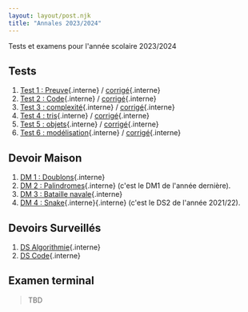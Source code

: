 ```yaml
---
layout: layout/post.njk
title: "Annales 2023/2024"
---
```


<!-- début résumé -->

Tests et examens pour l'année scolaire 2023/2024

<!-- end résumé -->

## Tests

1. [Test 1 : Preuve](./1_test){.interne} / [corrigé](./1_test_corrigé){.interne}
2. [Test 2 : Code](./2_test){.interne} / [corrigé](./2_test_corrigé){.interne}
3. [Test 3 : complexité](./3_test){.interne} / [corrigé](./3_test_corrigé){.interne}
4. [Test 4 : tris](./4_test){.interne} / [corrigé](./4_test_corrigé){.interne}
5. [Test 5 : objets](./5_test){.interne} / [corrigé](./5_test_corrigé){.interne}
6. [Test 6 : modélisation](./6_test){.interne} / [corrigé](./6_test_corrigé){.interne}

## Devoir Maison

1. [DM 1 : Doublons](./dm-doublons){.interne}
2. [DM 2 : Palindromes](../2023-2024/palindromes/){.interne} (c'est le DM1 de l'année dernière).
3. [DM 3 : Bataille navale](/cours/coder-et-développer/programmation-objet/projet-bataille-navale/){.interne}
4. [DM 4 : Snake](../2021-2022/ds_2_sujet/){.interne}{.interne} (c'est le DS2 de l'année 2021/22).

## Devoirs Surveillés

1. [DS Algorithmie](./ds-algorithmie){.interne}
2. [DS Code](./ds-code){.interne}

## Examen terminal

> TBD
